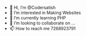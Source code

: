 - 👋 Hi, I’m @Codersatish
- 👀 I’m interested in Making Websites
- 🌱 I’m currently learning PHP
- 💞️ I’m looking to collaborate on ...
- 📫 How to reach me 7268923791

<!---
Codersatish/Codersatish is a ✨ special ✨ repository because its `README.md` (this file) appears on your GitHub profile.
You can click the Preview link to take a look at your changes.
--->
